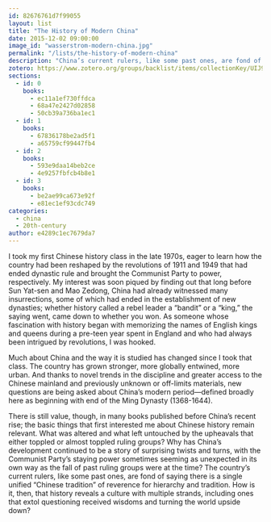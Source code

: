 ```yaml
---
id: 82676761d7f99055
layout: list
title: "The History of Modern China"
date: 2015-12-02 09:00:00
image_id: "wasserstrom-modern-china.jpg"
permalink: "/lists/the-history-of-modern-china"
description: "China’s current rulers, like some past ones, are fond of saying there is a single unified “Chinese tradition” of reverence for hierarchy and tradition. How is it, then, that history reveals a culture with multiple strands, including ones that extol questioning received wisdoms and turning the world upside down?"
zotero: https://www.zotero.org/groups/backlist/items/collectionKey/UIJ9U5CG
sections:
  - id: 0
    books:
      - ec11a1ef730ffdca
      - 68a47e2427d02858
      - 50cb39a736ba1ec1
  - id: 1
    books:
      - 67836178be2ad5f1
      - a65759cf99447fb4
  - id: 2
    books:
      - 593e9daa14beb2ce
      - 4e9257fbfcb4b8e1
  - id: 3
    books:
      - be2ae99ca673e92f
      - e81ec1ef93cdc749
categories:
  - china
  - 20th-century
author: e4289c1ec7679da7
---
```

I took my first Chinese history class in the late 1970s, eager to learn how the country had been reshaped by the revolutions of 1911 and 1949 that had ended dynastic rule and brought the Communist Party to power, respectively. My interest was soon piqued by finding out that long before Sun Yat-sen and Mao Zedong, China had already witnessed many insurrections, some of which had ended in the establishment of new dynasties; whether history called a rebel leader a “bandit” or a “king,” the saying went, came down to whether you won. As someone whose fascination with history began with memorizing the names of English kings and queens during a pre-teen year spent in England and who had always been intrigued by revolutions, I was hooked.

Much about China and the way it is studied has changed since I took that class. The country has grown stronger, more globally entwined, more urban. And thanks to novel trends in the discipline and greater access to the Chinese mainland and previously unknown or off-limits materials, new questions are being asked about China’s modern period—defined broadly here as beginning with end of the Ming Dynasty (1368-1644).

There is still value, though, in many books published before China’s recent rise; the basic things that first interested me about Chinese history remain relevant. What was altered and what left untouched by the upheavals that either toppled or almost toppled ruling groups? Why has China’s development continued to be a story of surprising twists and turns, with the Communist Party’s staying power sometimes seeming as unexpected in its own way as the fall of past ruling groups were at the time? The country’s current rulers, like some past ones, are fond of saying there is a single unified “Chinese tradition” of reverence for hierarchy and tradition. How is it, then, that history reveals a culture with multiple strands, including ones that extol questioning received wisdoms and turning the world upside down?
